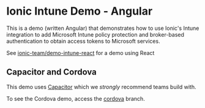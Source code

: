 # Ionic Intune Demo - Angular

This is a demo (written Angular) that demonstrates how to use Ionic's Intune integration to add Microsoft Intune policy protection and broker-based authentication to obtain access tokens to Microsoft services.

See [ionic-team/demo-intune-react](https://github.com/ionic-team/demo-intune-react) for a demo using React

## Capacitor and Cordova

This demo uses [Capacitor](https://capacitorjs.com/) which we _strongly_ recommend teams build with.

To see the Cordova demo, access the [cordova](https://github.com/ionic-team/demo-intune-angular/tree/cordova) branch.
